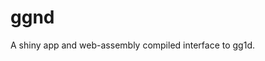 
# ggnd

<!-- badges: start -->
<!-- badges: end -->

A shiny app and web-assembly compiled interface to gg1d.


